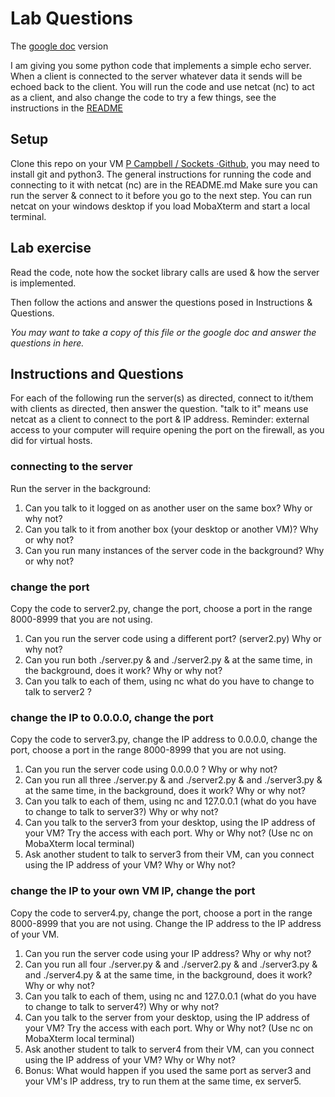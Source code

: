# Lab Questions
The [google doc](https://docs.google.com/document/d/12N2yYORlikxGNZVFl1lPnkZsG-sZ3rRYh3WN0cb1HZI/edit) version

I am giving you some python code that implements a simple echo server.  When a client is connected to the server whatever data it sends will be echoed back to the client.    You will run the code and use netcat (nc) to act as a client, and also change the code to try a few things, see the instructions in the [README](README.md)

## Setup 

Clone this repo on your VM  [P Campbell / Sockets ·Github](https://github.com/campbe13/sockets-lab/), you may need to install git  and python3.   The general instructions for running the code and connecting to it with netcat (nc) are in the README.md  Make sure you can run the server & connect to it before you go to the next step.
You can run netcat on your windows desktop if you load MobaXterm and start a local terminal.

## Lab exercise

Read the code, note how the socket library calls are used & how the server is implemented. 

Then  follow the actions and answer the questions posed in Instructions & Questions.    

_You may want to take a copy of this file or the google doc and answer the questions in here._

## **Instructions and Questions**

For each of the following run the server(s) as directed, connect to it/them with clients as directed, then answer the question. "talk to it" means use netcat as a client to connect to the port & IP address.   Reminder: external access to your computer will require opening the port on the firewall, as you did for virtual hosts. 

### **connecting to the server**

Run the server in the background:

1. Can you talk to it logged on as another user on the same box? Why or why not?
2. Can you talk to it from another box (your desktop or another VM)? Why or why not?
3. Can you run many instances of the server code in the background? Why or why not?


### **change the port**

Copy the code to server2.py, change the port, choose a port in the range 8000-8999 that you are not using.  

1. Can you run the server code using a different port?  (server2.py) Why or why not?
2. Can you run both ./server.py & and ./server2.py & at the same time, in the background, does it work? Why or why not?
3. Can you talk to each of them, using nc what do you have to change to talk to server2 ?

### **change the IP to 0.0.0.0, change the port**

Copy the code to server3.py, change the IP address to 0.0.0.0, change the port, choose a port in the range 8000-8999 that you are not using.

1. Can you run the server code using 0.0.0.0 ?  Why or why not?
2. Can you run all three ./server.py & and ./server2.py & and ./server3.py & at the same time, in the background, does it work? Why or why not?
3. Can you talk to each of them, using nc and 127.0.0.1 (what do you have to change to talk to server3?)  Why or why not?
4. Can you talk to the server3 from your desktop, using the IP address of your VM? Try the access  with each port. Why or Why not?   (Use nc on MobaXterm local terminal)
5. Ask another student to talk to server3 from their VM, can you connect using the IP address of your VM? Why or Why not?


### **change the IP to your own VM IP, change the port**

Copy the code to server4.py, change the port, choose a port in the range 8000-8999 that you are not using. Change the IP address to the IP address of your VM.

1. Can you run the server code using your IP address? Why or why not?
2. Can you run all four ./server.py & and ./server2.py & and ./server3.py & and ./server4.py & at the same time, in the background, does it work? Why or why not?
3. Can you talk to each of them, using nc and 127.0.0.1 (what do you have to change to talk to server4?) Why or why not?
4. Can you talk to the server from your desktop, using the IP address of your VM? Try the access  with each port. Why or Why not?    (Use nc on MobaXterm local terminal)
5. Ask another student to talk to server4 from their VM, can you connect using the IP address of your VM? Why or Why not?
6. Bonus: What would happen if you used the same port as server3 and your VM's IP address, try to run them at the same time, ex server5.
